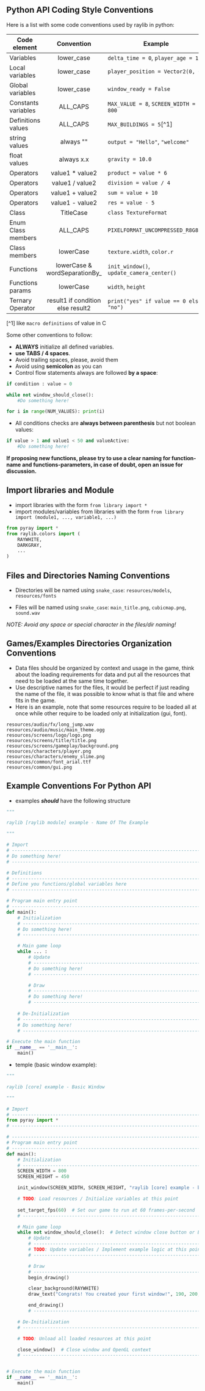 ## Python API Coding Style Conventions

Here is a list with some code conventions used by raylib in python:

| Code element        |             Convention              | Example                                   |
|---------------------|:-----------------------------------:|-------------------------------------------|
| Variables           |             lower_case              | `delta_time = 0`, `player_age = 18`       |
| Local variables     |             lower_case              | `player_position = Vector2(0, 0)`         |
| Global variables    |             lower_case              | `window_ready = False`                    |
| Constants variables |              ALL_CAPS               | `MAX_VALUE = 8`, `SCREEN_WIDTH = 800`     |
| Definitions values  |              ALL_CAPS               | `MAX_BUILDINGS = 5`[^1]                   |
| string values       |              always ""              | `output = "Hello"`, `"welcome"`           |
| float values        |             always x.x              | `gravity = 10.0`                          |
| Operators           |           value1 * value2           | `product = value * 6`                     |
| Operators           |           value1 / value2           | `division = value / 4`                    |
| Operators           |           value1 + value2           | `sum = value + 10`                        |
| Operators           |           value1 - value2           | `res = value - 5`                         |
| Class               |              TitleCase              | `class TextureFormat`                     |
| Enum Class members  |              ALL_CAPS               | `PIXELFORMAT_UNCOMPRESSED_R8G8B8`         |
| Class members       |              lowerCase              | `texture.width`, `color.r`                |
| Functions           |    lowerCase & wordSeparationBy_    | `init_window()`, `update_camera_center()` |
| Functions params    |              lowerCase              | `width`, `height`                         |
| Ternary Operator    | result1 if condition else result2 | `print("yes" if value == 0 else "no")`  |
[^1] like `macro definitions` of value in C

Some other conventions to follow:
 - **ALWAYS** initialize all defined variables.
 - **use TABS / 4 spaces**.
 - Avoid trailing spaces, please, avoid them
 - Avoid using **semicolon** as you can
 - Control flow statements always are followed **by a space**:
```python
if condition : value = 0

while not window_should_close():
    #Do something here!

for i in range(NUM_VALUES): print(i)
```
 - All conditions checks are **always between parenthesis** but not boolean values:
```python
if value > 1 and value1 < 50 and valueActive:
    #Do something here!
```

**If proposing new functions, please try to use a clear naming for function-name and functions-parameters, in case of doubt, open an issue for discussion.**

## Import libraries and Module 
 - import libraries with the form `from library import *`
 - import modules/variables from libraries with the form `from library import (module1, ..., variable1, ...)`
```python
from pyray import *
from raylib.colors import (
    RAYWHITE,
    DARKGRAY,
    ...
)
```

## Files and Directories Naming Conventions
 
  - Directories will be named using `snake_case`: `resources/models`, `resources/fonts`
  
  - Files will be named using `snake_case`: `main_title.png`, `cubicmap.png`, `sound.wav`
  
_NOTE: Avoid any space or special character in the files/dir naming!_
  
## Games/Examples Directories Organization Conventions
  
 - Data files should be organized by context and usage in the game, think about the loading requirements for data and put all the resources that need to be loaded at the same time together.
 - Use descriptive names for the files, it would be perfect if just reading the name of the file, it was possible to know what is that file and where fits in the game.
 - Here is an example, note that some resources require to be loaded all at once while other require to be loaded only at initialization (gui, font).
  
```
resources/audio/fx/long_jump.wav
resources/audio/music/main_theme.ogg
resources/screens/logo/logo.png
resources/screens/title/title.png
resources/screens/gameplay/background.png
resources/characters/player.png
resources/characters/enemy_slime.png
resources/common/font_arial.ttf
resources/common/gui.png
```

## Example Conventions For Python API
 - examples ***should*** have the following structure
```python
"""

raylib [raylib module] example - Name Of The Example

"""

# Import
# ------------------------------------------------------------------------------------
# Do something here!
# ------------------------------------------------------------------------------------

# Definitions
# ------------------------------------------------------------------------------------
# Define you functions/global variables here
# ------------------------------------------------------------------------------------

# Program main entry point
# ------------------------------------------------------------------------------------
def main():
    # Initialization
    # ------------------------------------------------------------------------------------
    # Do something here!
    # ------------------------------------------------------------------------------------

    # Main game loop
    while ... :  
        # Update
        # ----------------------------------------------------------------------------------
        # Do something here!
        # ----------------------------------------------------------------------------------

        # Draw
        # ----------------------------------------------------------------------------------
        # Do something here!
        # ----------------------------------------------------------------------------------
    
    # De-Initialization
    # ----------------------------------------------------------------------------------
    # Do something here!
    # ----------------------------------------------------------------------------------

# Execute the main function 
if __name__ == '__main__':
    main()
```
 - temple (basic window example):
```python
"""

raylib [core] example - Basic Window

"""

# Import
# ------------------------------------------------------------------------------------
from pyray import *
# ------------------------------------------------------------------------------------

# ------------------------------------------------------------------------------------
# Program main entry point
# ------------------------------------------------------------------------------------
def main():
    # Initialization
    # ------------------------------------------------------------------------------------
    SCREEN_WIDTH = 800
    SCREEN_HEIGHT = 450

    init_window(SCREEN_WIDTH, SCREEN_HEIGHT, "raylib [core] example - basic window")

    # TODO: Load resources / Initialize variables at this point
    
    set_target_fps(60)  # Set our game to run at 60 frames-per-second
    # ------------------------------------------------------------------------------------

    # Main game loop
    while not window_should_close():  # Detect window close button or ESC key
        # Update
        # ----------------------------------------------------------------------------------
        # TODO: Update variables / Implement example logic at this point
        # ----------------------------------------------------------------------------------

        # Draw
        # ----------------------------------------------------------------------------------
        begin_drawing()

        clear_background(RAYWHITE)
        draw_text("Congrats! You created your first window!", 190, 200, 20, LIGHTGRAY)

        end_drawing()
        # ----------------------------------------------------------------------------------

    # De-Initialization
    # ----------------------------------------------------------------------------------

    # TODO: Unload all loaded resources at this point

    close_window()  # Close window and OpenGL context
    # ----------------------------------------------------------------------------------


# Execute the main function 
if __name__ == '__main__':
    main()

```
